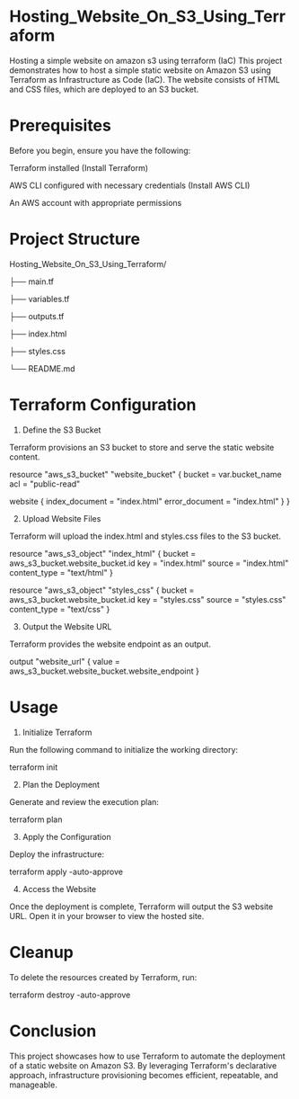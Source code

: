 # Hosting_Website_On_S3_Using_Terraform
Hosting a simple website on amazon s3 using terraform (IaC)
This project demonstrates how to host a simple static website on Amazon S3 using Terraform as Infrastructure as Code (IaC).
The website consists of HTML and CSS files, which are deployed to an S3 bucket.

# Prerequisites

Before you begin, ensure you have the following:

Terraform installed (Install Terraform)

AWS CLI configured with necessary credentials (Install AWS CLI)

An AWS account with appropriate permissions

# Project Structure

Hosting_Website_On_S3_Using_Terraform/

├── main.tf

├── variables.tf

├── outputs.tf

├── index.html

├── styles.css

└── README.md

# Terraform Configuration

1. Define the S3 Bucket

Terraform provisions an S3 bucket to store and serve the static website content.

resource "aws_s3_bucket" "website_bucket" {
  bucket = var.bucket_name
  acl    = "public-read"

  website {
    index_document = "index.html"
    error_document = "index.html"
  }
}

2. Upload Website Files

Terraform will upload the index.html and styles.css files to the S3 bucket.

resource "aws_s3_object" "index_html" {
  bucket = aws_s3_bucket.website_bucket.id
  key    = "index.html"
  source = "index.html"
  content_type = "text/html"
}

resource "aws_s3_object" "styles_css" {
  bucket = aws_s3_bucket.website_bucket.id
  key    = "styles.css"
  source = "styles.css"
  content_type = "text/css"
}

3. Output the Website URL

Terraform provides the website endpoint as an output.

output "website_url" {
  value = aws_s3_bucket.website_bucket.website_endpoint
}

# Usage

1. Initialize Terraform

Run the following command to initialize the working directory:

terraform init

2. Plan the Deployment

Generate and review the execution plan:

terraform plan

3. Apply the Configuration

Deploy the infrastructure:

terraform apply -auto-approve

4. Access the Website

Once the deployment is complete, Terraform will output the S3 website URL. Open it in your browser to view the hosted site.

# Cleanup

To delete the resources created by Terraform, run:

terraform destroy -auto-approve

# Conclusion

This project showcases how to use Terraform to automate the deployment of a static website on Amazon S3.
By leveraging Terraform's declarative approach, infrastructure provisioning becomes efficient, repeatable, and manageable.

